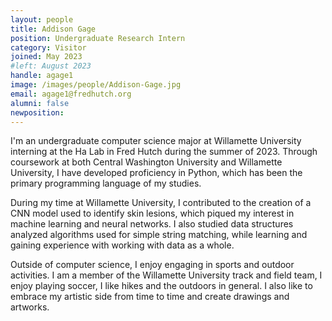 ```yaml
---
layout: people
title: Addison Gage
position: Undergraduate Research Intern
category: Visitor
joined: May 2023
#left: August 2023
handle: agage1
image: /images/people/Addison-Gage.jpg
email: agage1@fredhutch.org
alumni: false
newposition: 
---
```


I'm an undergraduate computer science major at Willamette University interning at the Ha Lab in Fred Hutch during the summer of 2023. Through coursework at both Central Washington University and Willamette University, I have developed proficiency in Python, which has been the primary programming language of my studies. 

During my time at Willamette University, I contributed to the creation of a CNN model used to identify skin lesions, which piqued my interest in machine learning and neural networks. I also studied data structures analyzed algorithms used for simple string matching, while learning and gaining experience with working with data as a whole. 

Outside of computer science, I enjoy engaging in sports and outdoor activities. I am a member of the Willamette University track and field team, I enjoy playing soccer, I like hikes and the outdoors in general. I also like to embrace my artistic side from time to time and create drawings and artworks.